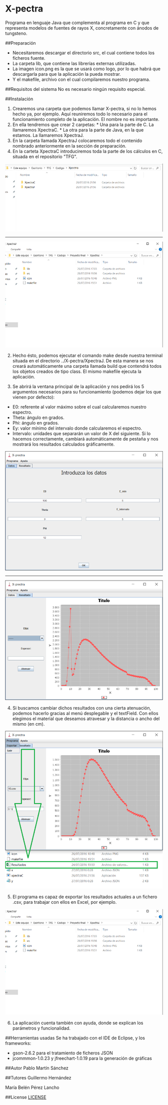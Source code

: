 # X-pectra
Programa en lenguaje Java que complementa al programa en C y que representa modelos de fuentes de rayos X, concretamente con ánodos de tungsteno.

##Preparación
* Necesitaremos descargar el directorio src, el cual contiene todos los ficheros fuente.
* La carpeta lib, que contiene las librerías externas utilizadas.
* La imagen icon.png es la que se usará como logo, por lo que habrá que descargarla para que la aplicación la pueda mostrar.
* Y el makefile, archivo con el cual compilaremos nuestro programa.

##Requisitos del sistema
No es necesario ningún requisito especial.

##Instalación
1. Crearemos una carpeta que podemos llamar X-pectra, si no lo hemos hecho ya, por ejemplo. Aquí reuniremos todo lo necesario para el funcionamiento completo de la aplicación. El nombre no es importante.
  1. En ella tendremos que crear 2 carpetas: 
    * Una para la parte de C. La llamaremos XpectraC.
    * La otra para la parte de Java, en la que estamos. La llamaremos XpectraJ.
  1. En la carpeta llamada XpectraJ colocaremos todo el contenido nombrado anteriormente en la sección de preparación.
  1. En la carteta XpectraC introduciremos toda la parte de los cálculos en C, situada en el repositorio "TFG".

![Screenshot](/Images/1.png)

- - - -

![Screenshot](/Images/2.png)

2. Hecho ésto, podemos ejecutar el comando make desde nuestra terminal situada en el directorio ../X-pectra/XpectraJ. De esta manera se nos creará automáticamente una carpeta llamada build que contendrá todos los objetos creados de tipo class. El mismo makefile ejecuta la aplicación.

3. Se abrirá la ventana principal de la aplicación y nos pedirá los 5 argumentos necesarios para su funcionamiento (podemos dejar los que vienen por defecto):
  * E0: referente al valor máximo sobre el cual calcularemos nuestro espectro.
  * Theta: ángulo en grados.
  * Phi: ángulo en grados.
  * Ey: valor mínimo del intervalo donde calcularemos el espectro.
  * Intervalo: unidades que separarán un valor de X del siguiente.
  Si lo hacemos correctamente, cambiará automáticamente de pestaña y nos mostrará los resultados calculados gráficamente.

![Screenshot](/Images/3.png)

- - - - 

![Screenshot](/Images/4.png)

4. Si buscamos cambiar dichos resultados con una cierta atenuación, podemos hacerlo gracias al menú desplegable y el textField. Con ellos elegimos el material que deseamos atravesar y la distancia o ancho del mismo (en cm).

![Screenshot](/Images/6.png)

5. El programa es capaz de exportar los resultados actuales a un fichero .csv, para trabajar con ellos en Excel, por ejemplo.

![Screenshot](/Images/2.png)

6. La aplicación cuenta también con ayuda, donde se explican los parámetros y funcionalidad.

##Herramientas usadas
Se ha trabajado con el IDE de Eclipse, y los frameworks:
  * gson-2.6.2 para el tratamiento de ficheros JSON
  * jcommmon-1.0.23 y jfreechart-1.0.19 para la generación de gráficas

##Autor
Pablo Martín Sánchez

##Tutores
Guillermo Hernández

María Belén Pérez Lancho

##License
[LICENSE](https://raw.githubusercontent.com/Pabloms94/Interfaz/master/LICENSE.txt)
